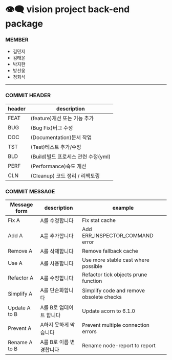 # 👁‍🗨 vision project back-end package
### MEMBER
* 김민지
* 김태윤
* 박지한
* 방선웅
* 정회석
***
### COMMIT HEADER

|header|description|
|------|-----------|
|FEAT|(feature)개선 또는 기능 추가|
|BUG|(Bug Fix)버그 수정|
|DOC|(Documentation)문서 작업|
|TST|(Test)테스트 추가/수정|
|BLD|(Build)빌드 프로세스 관련 수정(yml)|
|PERF|(Performance)속도 개선|
|CLN|(Cleanup) 코드 정리 / 리팩토링|

### COMMIT MESSAGE

|Message form|description|example|
|------------|-----------|-------|
|Fix A|A를 수정합니다|Fix stat cache|
|Add A|A를 추가합니다|Add ERR_INSPECTOR_COMMAND error|
|Remove A|A를 삭제합니다|Remove fallback cache|
|Use A|A를 사용합니다|Use more stable cast where possible|
|Refactor A|A를 수정합니다|	Refactor tick objects prune function|
|Simplify A|A를 단순화합니다|Simplify code and remove obsolete checks|
|Update A to B|A를 B로 업데이트 합니다|Update acorn to 6.1.0|
|Prevent A|A하지 못하게 막습니다|Prevent multiple connection errors|
|Rename A to B|A를 B로 이름 변경합니다|Rename node-report to report|
